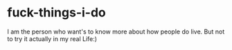 # fuck-things-i-do
I am the person who want's to know more about how people do live. But not to try it actually in my real Life:)
